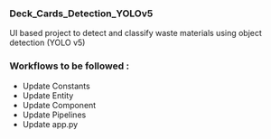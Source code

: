 
### Deck_Cards_Detection_YOLOv5

UI based project to detect and classify waste materials using 
object detection (YOLO v5)


### Workflows to be followed :
* Update Constants
* Update Entity
* Update Component
* Update Pipelines
* Update app.py
